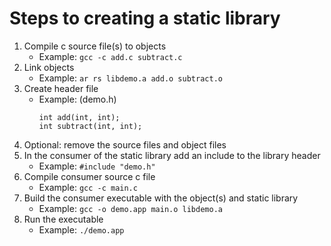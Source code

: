 # Steps to creating a static library

1. Compile c source file(s) to objects
    * Example: `gcc -c add.c subtract.c`
2. Link objects
    * Example: `ar rs libdemo.a add.o subtract.o`
3. Create header file 
    * Example: 
        (demo.h)
        ```
        int add(int, int);
        int subtract(int, int);
        ```
4. Optional: remove the source files and object files
5. In the consumer of the static library add an include to the library header
    * Example: `#include "demo.h"`
6. Compile consumer source c file
    * Example: `gcc -c main.c` 
7. Build the consumer executable with the object(s) and static library
    * Example: `gcc -o demo.app main.o libdemo.a`
8. Run the executable
    * Example: `./demo.app`
